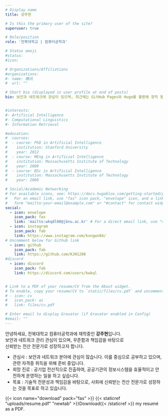 ```yaml
---
# Display name
title: 강주현

# Is this the primary user of the site?
superuser: true

# Role/position
role: '전북대학교 | 컴퓨터공학과'

# Status emoji
#status:
#icon:

# Organizations/Affiliations
#organizations:
#- name: 腾讯
#  url: ""

# Short bio (displayed in user profile at end of posts)
bio: 보안과 네트워크에 관심이 있으며, 최근에는 GitHub Pages와 Hugo를 활용해 정적 웹 배포 자동화를 실습하고 있습니다.


#interests:
#- Artificial Intelligence
#- Computational Linguistics
#- Information Retrieval

#education:
#  courses:
#  - course: PhD in Artificial Intelligence
#    institution: Stanford University
#    year: 2012
#  - course: MEng in Artificial Intelligence
#    institution: Massachusetts Institute of Technology
#    year: 2009
#  - course: BSc in Artificial Intelligence
#    institution: Massachusetts Institute of Technology
#    year: 2008

# Social/Academic Networking
# For available icons, see: https://docs.hugoblox.com/getting-started/page-builder/#icons
#   For an email link, use "fas" icon pack, "envelope" icon, and a link in the
#   form "mailto:your-email@example.com" or "#contact" for contact widget.
social:
  - icon: envelope
    icon_pack: fas
    link: 'mailto:wkqdl08@jbnu.ac.kr' # For a direct email link, use "mailto:test@example.org".
  - icon: instagram
    icon_pack: fab
    link: https://www.instagram.com/kxngwn04/
# Uncomment below for Github link
  - icon: github
    icon_pack: fab
    link: https://github.com/KJH1208
#discord
  - icon: discord
    icon_pack: fab
    link: https://discord.com/users/kwkql


# Link to a PDF of your resume/CV from the About widget.
# To enable, copy your resume/CV to `static/files/cv.pdf` and uncomment the lines below.
# - icon: cv
#   icon_pack: ai
#   link: files/cv.pdf

# Enter email to display Gravatar (if Gravatar enabled in Config)
#email: ""
---
```


안녕하세요, 전북대학교 컴퓨터공학과에 재학중인 **강주현**입니다.<br>
보안과 네트워크 관리 관심이 있으며, 꾸준함과 책임감을 바탕으로 <br> 신뢰받는 전산 전문가로 성장하고자 합니다.  


- 관심사 : 보안과 네트워크 분야에 관심이 많습니다. 이를 중심으로 공부하고 있으며, 관련 자격증 취득을 위해 준비 중입니다.
- 희망 진로 : 공기업 전산직으로 진출하여, 공공기관의 정보시스템을 효율적이고 안전하게 운영하는 일을 하고 싶습니다.
- 목표 : 기술적 전문성과 책임감을 바탕으로, 사회에 신뢰받는 전산 전문가로 성장하는 것을 목표로 하고 있습니다.


{{< icon name="download" pack="fas" >}} {{< staticref "uploads/resume.pdf" "newtab" >}}Download{{< /staticref >}} my resumé as a PDF.
